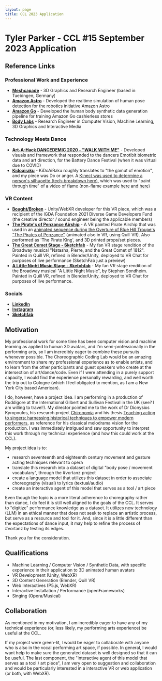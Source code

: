 ```yaml
---
layout: page
title: CCL 2023 Application
---
```


# Tyler Parker - CCL #15 September 2023 Application

## Reference Links

### Professional Work and Experience

- **[Meshcapade](https://meshcapade.com/)** - 3D Graphics and Research Engineer (based in Tuebingen, Germany)
- **[Amazon Astro](https://youtu.be/YiHE5y1L2Bk)** - Developed the realtime simulation of human pose detection for the robotics initiative Amazon Astro
- **[Amazon Go](https://youtu.be/NrmMk1Myrxc)** - Developed the human body synthetic data generation pipeline for training Amazon Go cashierless stores
- **[Body Labs](https://en.wikipedia.org/wiki/Body_Labs)** - Research Engineer in Computer Vision, Machine Learning, 3D Graphics and Interactive Media

### Technology Meets Dance

- **[Art-A-Hack DANCEDEMIC 2020 - "WALK WITH ME"](https://youtu.be/aPwrJDgkJ2M?t=616)** - Developed visuals and framework that responded to the dancers Emotibit biometric data and art direction, for the Battery Dance Festival (when it was virtual due to COVID)
- **[Kidoairaku](https://vimeo.com/109668301#t=76s)** - KiDoAiRaku roughly translates to "the gamut of emotion", and my piece was Do or anger. A [Kinect was used to determine a person's silhuoette (tech-breakdown here)](https://vimeo.com/105759161), which was used to "paint through time" of a video of flame (non-flame example [here](https://youtu.be/9DSJoP1bObg) and [here](https://youtu.be/Ptv5nDWMPag))

### VR Content

- **[Bought/Broken](https://loong.com/boughtbroken)** - Unity/WebXR developer for this VR piece, which was a recipient of the IGDA Foundation 2021 Diverse Game Developers Fund (the creative director / sound engineer being the applicable members)
- **[The Pirate's of Penzance Airship](https://skfb.ly/oGJ9H)** - A VR painted Pirate Airship that was used in an [animated sequence during the Overture of Blue Hill Troupe's "The Pirates of Penzance"](https://youtu.be/qxr_EiqunFY) (animated also in VR, using Quill VR). Also performed as 'The Pirate King', and 3D printed props/set pieces.
- **[The Great Comet Stage - Sketchfab](https://skfb.ly/6ZqKM)** - My fan VR stage rendition of the Broadway musical "Natasha, Pierre, and the Great Comet of 1812". Painted in Quill VR, refined in Blender/Unity, deployed to VR Chat for purposes of live performance (SketchFab just a preview)
- **[A Little Night Music Stage - Sketchfab](https://skfb.ly/op7IA)** - My fan VR stage rendition of the Broadway musical "A Little Night Music", by Stephen Sondheim. Painted in Quill VR, refined in Blender/Unity, deployed to VR Chat for purposes of live performance.

### Socials

- **[LinkedIn](https://www.linkedin.com/in/btparker/)**
- **[Instagram](https://www.instagram.com/btylerparker/)**
- **[Sketchfab](https://sketchfab.com/btparker)**

## Motivation

My professional work for some time has been computer vision and machine learning as applied to human 3D avatars, and I'm semi-professionally in the performing arts, so I am incredibly eager to combine these pursuits whenever possible. The Choreographic Coding Lab would be an amazing environment to share my professional experience as to enable artists, and to learn from the other participants and guest speakers who create at the intersection of art/dance/code. Even if I were attending in a purely support capacity, I would find the experience personally rewarding, and well worth the trip out to Cologne (which I feel obligated to mention, as I am a New York City based American).

I do, however, have a project idea. I am performing in a production of Ruddigore at the International Gilbert and Sullivan Festival in the UK (see? I am willing to travel!). My director pointed me to the work of Dr Dionysios Kyropoulos, his research project [Chironomia](https://twitter.com/chironomia) and his thesis
[Teaching acting to singers: harnessing historical techniques to empower modern performers](https://ora.ox.ac.uk/objects/uuid:6f64b917-9d6a-4cce-ba87-926599d94447), as reference for his classical melodrama vision for the production. I was immediately intrigued and saw opportunity to interpret this work through my technical experience (and how this could work at the CCL).

My project idea is to:

- research seventeenth and eighteenth century movement and gesture acting techniques relevant to opera
- translate this research into a dataset of digital "body pose / movement vocabulary", through the #vortanz project
- create a language model that utilizes this dataset in order to associate choreography (visual) to lyrics (textual/audio)
- create an interactive agent of this model that serves as a tool / art piece

Even though the topic is a more literal adherence to choregraphy rather than dance, I do feel it is still well aligned to the goals of the CCL. It serves to "digitize" performance knowledge as a dataset. It utilizes new technology (LLM) in an ethical manner that does not seek to replace an artistic process, but serve as a resource and tool for it. And, since it is a little different than the expectations of dance input, it may help to refine the process of #vortanz by testing its edges.

Thank you for the consideration.

## Qualifications

- Machine Learning / Computer Vision / Synthetic Data, with specific experience in their application to 3D animated human avatars
- VR Development (Unity, WebXR)
- 3D Content Generation (Blender, Quill VR)
- Web Interactives (P5.js, WebXR)
- Interactive Installation / Performance (openFrameworks)
- Singing (Opera/Musical)

## Collaboration

As mentioned in my motivation, I am incredibly eager to have any of my technical experience (or, less likely, my performing arts experience) be useful at the CCL.

If my project were green-lit, I would be eager to collaborate with anyone who is also in the vocal performing art space, if possible. In general, I would want help to make sure the generated dataset is well designed so that it can be useful. The last component, the "interactive agent of this model that serves as a tool / art piece", I am very open to suggestion and collaboration and would be particularly interested in a interactive VR or web application (or both, with WebXR).
